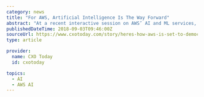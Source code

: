 ```yaml
---
category: news
title: "For AWS, Artificial Intelligence Is The Way Forward"
abstract: "At a recent interactive session on AWS’ AI and ML services, Amazon Internet Services Private Limited’s spokespersons are absolutely confident that AI is the way forward for the company. Of course, AI-ML is nothing alien to Amazon. Navdeep ..."
publishedDateTime: 2018-09-03T09:46:00Z
sourceUrl: https://www.cxotoday.com/story/heres-how-aws-is-set-to-democratize-ai/
type: article

provider:
  name: CXO Today
  id: cxotoday

topics:
  - AI
  - AWS AI
---
```

